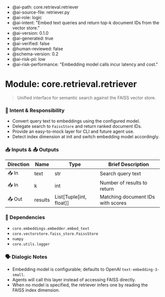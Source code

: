 - @ai-path: core.retrieval.retriever
- @ai-source-file: retriever.py
- @ai-role: logic
- @ai-intent: "Embed text queries and return top-k document IDs from the vector store."
- @ai-version: 0.1.0
- @ai-generated: true
- @ai-verified: false
- @human-reviewed: false
- @schema-version: 0.2
- @ai-risk-pii: low
- @ai-risk-performance: "Embedding model calls incur latency and cost."

# Module: core.retrieval.retriever
> Unified interface for semantic search against the FAISS vector store.

### 🎯 Intent & Responsibility
- Convert query text to embeddings using the configured model.
- Delegate search to `FaissStore` and return ranked document IDs.
- Provide an easy-to-mock layer for CLI and future agent use.
- Detect index dimension at init and switch embedding model accordingly.

### 📥 Inputs & 📤 Outputs
| Direction | Name | Type | Brief Description |
|-----------|------|------|-------------------|
| 📥 In | text | str | Search query text |
| 📥 In | k | int | Number of results to return |
| 📤 Out | results | List[Tuple[int, float]] | Matching document IDs with scores |

### 🔗 Dependencies
- `core.embeddings.embedder.embed_text`
- `core.vectorstore.faiss_store.FaissStore`
- `numpy`
- `core.utils.logger`

### 🗣 Dialogic Notes
- Embedding model is configurable; defaults to OpenAI `text-embedding-3-small`.
- Agents will call this layer instead of accessing FAISS directly.
- When no model is specified, the retriever infers one by reading the FAISS index dimension.

